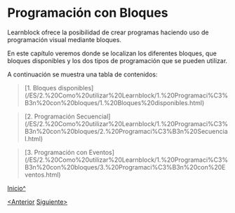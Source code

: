 <a name="Inicio"></a>

# Programación con Bloques

Learnblock ofrece la posibilidad de crear programas haciendo uso de programación visual mediante bloques.

En este capítulo veremos donde se localizan los diferentes bloques, que bloques disponibles y 
los dos tipos de programación que se pueden utilizar.

A continuación se muestra una tabla de contenidos:

> [1. Bloques disponibles](<hidepath>/ES/2.%20Como%20utilizar%20Learnblock/1.%20Programaci%C3%B3n%20con%20bloques/1.%20Bloques%20disponibles.html)

> [2. Programación Secuencial](<hidepath>/ES/2.%20Como%20utilizar%20Learnblock/1.%20Programaci%C3%B3n%20con%20bloques/2.%20Programaci%C3%B3n%20Secuencial.html)

> [3. Programación con Eventos](<hidepath>/ES/2.%20Como%20utilizar%20Learnblock/1.%20Programaci%C3%B3n%20con%20bloques/3.%20Programaci%C3%B3n%20con%20Eventos.html)


[Inicio^](#Inicio)

[<Anterior]()
[Siguiente>]()
